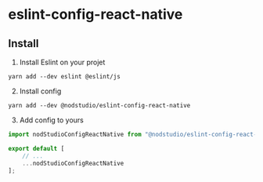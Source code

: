 # eslint-config-react-native

## Install

1. Install Eslint on your projet

```shell
yarn add --dev eslint @eslint/js
```

2. Install config

```shell
yarn add --dev @nodstudio/eslint-config-react-native
```

3. Add config to yours

```js
import nodStudioConfigReactNative from "@nodstudio/eslint-config-react-native";

export default [
    // ...
    ...nodStudioConfigReactNative
];
```

